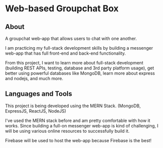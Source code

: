 # Web-based Groupchat Box

## About
A groupchat web-app that allows users to chat with one another. 

I am practicing my full-stack development skills by building a messenger web-app that has full front-end and back-end functionality.

From this project, I want to learn more about full-stack development (building REST APIs, testing, database and 3rd party platform usage), get better using powerful databases like MongoDB, learn more about express and nodejs, and much more.


## Languages and Tools

This project is being developed using the MERN Stack. (MongoDB, ExpressJS, ReactJS, NodeJS)

I've used the MERN stack before and am pretty comfortable with how it works. Since building a full-on messenger web-app is kind of challenging, I will be using various online resources to successfully build it.

Firebase will be used to host the web-app because Firebase is the best!


